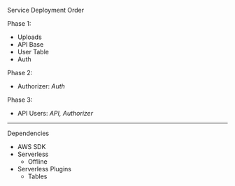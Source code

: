 Service Deployment Order

Phase 1:
- Uploads
- API Base
- User Table
- Auth

Phase 2:
- Authorizer: _Auth_

Phase 3:
- API Users: _API, Authorizer_

---
Dependencies

- AWS SDK
- Serverless
    - Offline
- Serverless Plugins
    * Tables